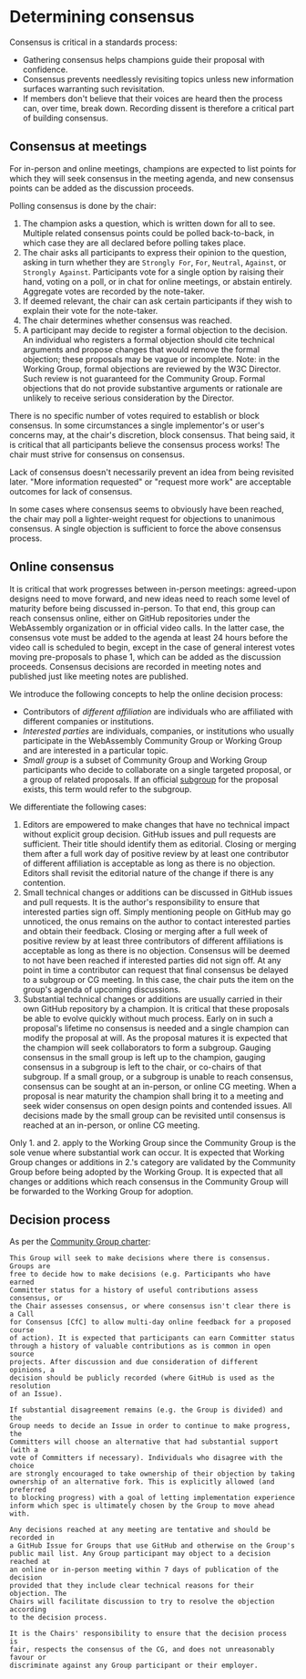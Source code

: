# Determining consensus

Consensus is critical in a standards process:

* Gathering consensus helps champions guide their proposal with confidence.
* Consensus prevents needlessly revisiting topics unless new information
  surfaces warranting such revisitation.
* If members don't believe that their voices are heard then the process can,
  over time, break down. Recording dissent is therefore a critical part of
  building consensus.

## Consensus at meetings

For in-person and online meetings, champions are expected to list points for which they
will seek consensus in the meeting agenda, and new consensus points can be added 
as the discussion proceeds.

Polling consensus is done by the chair:

1. The champion asks a question, which is written down for all to see. Multiple
   related consensus points could be polled back-to-back, in which case they are
   all declared before polling takes place.
2. The chair asks all participants to express their opinion to the question,
   asking in turn whether they are `Strongly For`, `For`, `Neutral`, `Against`,
   or `Strongly Against`. Participants vote for a single option by raising their
   hand, voting on a poll, or in chat for online meetings, or abstain entirely.
   Aggregate votes are recorded by the note-taker.
4. If deemed relevant, the chair can ask certain participants if they wish to
   explain their vote for the note-taker.
5. The chair determines whether consensus was reached.
6. A participant may decide to register a formal objection to the decision. An
   individual who registers a formal objection should cite technical arguments
   and propose changes that would remove the formal objection; these proposals
   may be vague or incomplete. Note: in the Working Group, formal objections are
   reviewed by the W3C Director. Such review is not guaranteed for the Community
   Group. Formal objections that do not provide substantive arguments or
   rationale are unlikely to receive serious consideration by the Director.

There is no specific number of votes required to establish or block
consensus. In some circumstances a single implementor's or user's concerns may,
at the chair's discretion, block consensus. That being said, it is critical that
all participants believe the consensus process works! The chair must strive for
consensus on consensus.

Lack of consensus doesn't necessarily prevent an idea from being revisited
later. "More information requested" or "request more work" are acceptable
outcomes for lack of consensus.

In some cases where consensus seems to obviously have been reached, the chair
may poll a lighter-weight request for objections to unanimous consensus. A
single objection is sufficient to force the above consensus process.

## Online consensus

It is critical that work progresses between in-person meetings: agreed-upon
designs need to move forward, and new ideas need to reach some level of maturity
before being discussed in-person. To that end, this group can reach consensus
online, either on GitHub repositories under the WebAssembly organization or in
official video calls. In the latter case, the consensus vote must be added to
the agenda at least 24 hours before the video call is scheduled to begin, except
in the case of general interest votes moving pre-proposals to phase 1, which can
be added as the discussion proceeds. Consensus decisions are recorded in meeting
notes and published just like meeting notes are published.

We introduce the following concepts to help the online decision process:

* Contributors of *different affiliation* are individuals who are affiliated
  with different companies or institutions.
* *Interested parties* are individuals, companies, or institutions who usually
  participate in the WebAssembly Community Group or Working Group and are
  interested in a particular topic.
* *Small group* is a subset of Community Group and Working Group participants
  who decide to collaborate on a single targeted proposal, or a group of related
  proposals. If an official [subgroup](https://github.com/WebAssembly/meetings/blob/main/process/subgroups.md)
  for the proposal exists, this term would refer to the subgroup.

We differentiate the following cases:

1. Editors are empowered to make changes that have no technical impact without
   explicit group decision. GitHub issues and pull requests are
   sufficient. Their title should identify them as editorial. Closing or merging
   them after a full work day of positive review by at least one contributor of
   different affiliation is acceptable as long as there is no objection. Editors
   shall revisit the editorial nature of the change if there is any contention.
2. Small technical changes or additions can be discussed in GitHub issues and
   pull requests. It is the author's responsibility to ensure that interested
   parties sign off. Simply mentioning people on GitHub may go unnoticed, the
   onus remains on the author to contact interested parties and obtain their
   feedback. Closing or merging after a full week of positive review by at least
   three contributors of different affiliations is acceptable as long as there
   is no objection. Consensus will be deemed to not have been reached if
   interested parties did not sign off. At any point in time a contributor can
   request that final consensus be delayed to a subgroup or CG meeting. In this
   case, the chair puts the item on the group's agenda of upcoming
   discussions.
3. Substantial technical changes or additions are usually carried in their own
   GitHub repository by a champion. It is critical that these proposals be able
   to evolve quickly without much process. Early on in such a proposal's
   lifetime no consensus is needed and a single champion can modify the proposal
   at will. As the proposal matures it is expected that the champion will seek
   collaborators to form a subgroup. Gauging consensus in the small group is
   left up to the champion, gauging consensus in a subgroup is left to the chair,
   or co-chairs of that subgroup. If a small group, or a subgroup is unable to reach
   consensus, consensus can be sought at an in-person, or online CG meeting. 
   When a proposal is near maturity the champion shall bring it to a meeting and seek wider
   consensus on open design points and contended issues. All decisions made by
   the small group can be revisited until consensus is reached at an in-person,
   or online CG meeting.

Only 1. and 2. apply to the Working Group since the Community Group is the sole
venue where substantial work can occur. It is expected that Working Group
changes or additions in 2.'s category are validated by the Community Group
before being adopted by the Working Group. It is expected that all changes or
additions which reach consensus in the Community Group will be forwarded to the
Working Group for adoption.

## Decision process

As per the [Community Group charter](https://webassembly.github.io/cg-charter/):

    This Group will seek to make decisions where there is consensus. Groups are
    free to decide how to make decisions (e.g. Participants who have earned
    Committer status for a history of useful contributions assess consensus, or
    the Chair assesses consensus, or where consensus isn't clear there is a Call
    for Consensus [CfC] to allow multi-day online feedback for a proposed course
    of action). It is expected that participants can earn Committer status
    through a history of valuable contributions as is common in open source
    projects. After discussion and due consideration of different opinions, a
    decision should be publicly recorded (where GitHub is used as the resolution
    of an Issue).

    If substantial disagreement remains (e.g. the Group is divided) and the
    Group needs to decide an Issue in order to continue to make progress, the
    Committers will choose an alternative that had substantial support (with a
    vote of Committers if necessary). Individuals who disagree with the choice
    are strongly encouraged to take ownership of their objection by taking
    ownership of an alternative fork. This is explicitly allowed (and preferred
    to blocking progress) with a goal of letting implementation experience
    inform which spec is ultimately chosen by the Group to move ahead with.

    Any decisions reached at any meeting are tentative and should be recorded in
    a GitHub Issue for Groups that use GitHub and otherwise on the Group's
    public mail list. Any Group participant may object to a decision reached at
    an online or in-person meeting within 7 days of publication of the decision
    provided that they include clear technical reasons for their objection. The
    Chairs will facilitate discussion to try to resolve the objection according
    to the decision process.

    It is the Chairs' responsibility to ensure that the decision process is
    fair, respects the consensus of the CG, and does not unreasonably favour or
    discriminate against any Group participant or their employer.
